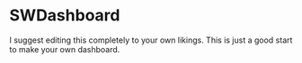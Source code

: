 # SWDashboard
I suggest editing this completely to your own likings. This is just a good start to make your own dashboard.


